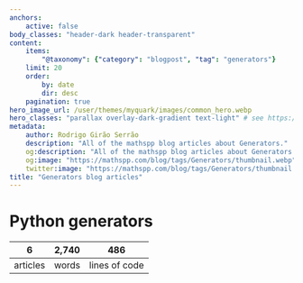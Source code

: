 ```yaml
---
anchors:
    active: false
body_classes: "header-dark header-transparent"
content:
    items:
        "@taxonomy": {"category": "blogpost", "tag": "generators"}
    limit: 20
    order:
        by: date
        dir: desc
    pagination: true
hero_image_url: /user/themes/myquark/images/common_hero.webp
hero_classes: "parallax overlay-dark-gradient text-light" # see https://demo.getgrav.org/blog-skeleton/blog/hero-classes
metadata:
    author: Rodrigo Girão Serrão
    description: "All of the mathspp blog articles about Generators."
    og:description: "All of the mathspp blog articles about Generators."
    og:image: "https://mathspp.com/blog/tags/Generators/thumbnail.webp"
    twitter:image: "https://mathspp.com/blog/tags/Generators/thumbnail.webp"
title: "Generators blog articles"
---
```



# Python generators


<table class="stats-table">
    <thead>
        <tr>
            <th style="text-align: center;">6</th>
            <th style="text-align: center;">2,740</th>
            <th style="text-align: center;">486</th>
        </tr>
    </thead>
    <tbody>
        <tr>
            <td style="text-align: center;">articles</td>
            <td style="text-align: center;">words</td>
            <td style="text-align: center;">lines of code</td>
        </tr>
    </tbody>
</table>